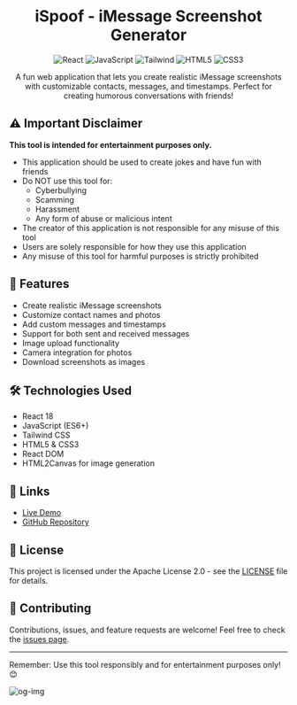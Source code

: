 <div align="center">
  
# iSpoof - iMessage Screenshot Generator

<img src="https://img.shields.io/badge/React-18-61DAFB" alt="React" />
<img src="https://img.shields.io/badge/JavaScript-ES6-F7DF1E" alt="JavaScript" />
<img src="https://img.shields.io/badge/Tailwind-3-38B2AC" alt="Tailwind" />
<img src="https://img.shields.io/badge/HTML5-E34F26" alt="HTML5" />
<img src="https://img.shields.io/badge/CSS3-1572B6" alt="CSS3" />

A fun web application that lets you create realistic iMessage screenshots with customizable contacts, messages, and timestamps. Perfect for creating humorous conversations with friends!

</div>

## ⚠️ Important Disclaimer

**This tool is intended for entertainment purposes only.** 

- This application should be used to create jokes and have fun with friends
- Do NOT use this tool for:
  - Cyberbullying
  - Scamming
  - Harassment
  - Any form of abuse or malicious intent
- The creator of this application is not responsible for any misuse of this tool
- Users are solely responsible for how they use this application
- Any misuse of this tool for harmful purposes is strictly prohibited

## 🚀 Features

- Create realistic iMessage screenshots
- Customize contact names and photos
- Add custom messages and timestamps
- Support for both sent and received messages
- Image upload functionality
- Camera integration for photos
- Download screenshots as images

## 🛠️ Technologies Used

- React 18
- JavaScript (ES6+)
- Tailwind CSS
- HTML5 & CSS3
- React DOM
- HTML2Canvas for image generation

## 🔗 Links

- [Live Demo](https://saganaki22.github.io/iSpoof/)
- [GitHub Repository](https://github.com/Saganaki22/iSpoof)

## 📝 License

This project is licensed under the Apache License 2.0 - see the [LICENSE](LICENSE) file for details.

## 🤝 Contributing

Contributions, issues, and feature requests are welcome! Feel free to check the [issues page](https://github.com/Saganaki22/iSpoof/issues).

---

Remember: Use this tool responsibly and for entertainment purposes only! 😊 

![og-img](https://github.com/user-attachments/assets/98082692-9841-44f6-bcda-d849cf6ba1f1)

